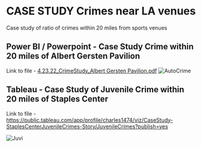 # CASE STUDY Crimes near LA venues
Case study of ratio of crimes within 20 miles from sports venues

## Power BI / Powerpoint - Case Study Crime within 20 miles of Albert Gersten Pavilion
Link to file - [4.23.22_CrimeStudy_Albert Gersten Pavilion.pdf](https://github.com/Mrcwr2/Py_Matplotlib_Histogram_Meryl_Streep/files/8824927/4.23.22_CrimeStudy_Albert.Gersten.Pavilion.pdf)
![AutoCrime](https://user-images.githubusercontent.com/40834093/173383979-e340ef5e-daa2-49d6-9b34-fc4501e8d79c.PNG)



## Tableau - Case Study of Juvenile Crime within 20 miles of Staples Center 
Link to file -  https://public.tableau.com/app/profile/charles1474/viz/CaseStudy-StaplesCenterJuvenileCrimes-Story/JuvenileCrimes?publish=yes

![Juvi](https://user-images.githubusercontent.com/40834093/173383425-32666f2a-3e5c-4744-9a19-0d304030e5f0.PNG)
